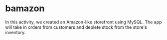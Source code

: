 # bamazon
In this activity, we  created an Amazon-like storefront using MySQL. The app will take in orders from customers and deplete stock from the store's inventory.
